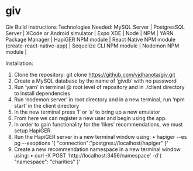 # giv
Giv Build Instructions
Technologies Needed:
MySQL Server |
PostgresSQL Server |
XCode or Android simulator |
Expo XDE |
Node |
NPM |
YARN Package Manager |
HapiGER NPM module |
React Native NPM module (create-react-native-app) |
Sequelize CLI NPM module |
Nodemon NPM module |

Installation:
1. Clone the repository: git clone https://github.com/vjdhanota/giv.git
2. Create a MySQL database by the name of ‘givdb’ with no password
3. Run ‘yarn’ in terminal @ root level of repository and in ./client directory to install
dependencies
4. Run ‘nodemon server’ in root directory and in a new terminal, run ‘npm start’ in the
client directory
5. In the new terminal press ‘I’ or ‘a’ to bring up a new emulator
6. From here we can register a new user and begin using the app.
7. In order to gain functionality for the ‘likes’ recommendations, we must setup HapiGER.
8. Run the HapiGER server in a new terminal window using:
• hapiger --es pg --esoptions '{ "connection":"postgres://localhost/hapiger" }'
9. Create a new recommendation namespace in a new terminal window using:
• curl -X POST 'http://localhost:3456/namespace' -d'{ "namespace": "charities" }'

